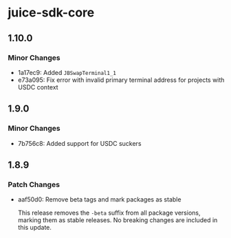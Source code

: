 # juice-sdk-core

## 1.10.0

### Minor Changes

- 1a17ec9: Added `JBSwapTerminal1_1`
- e73a095: Fix error with invalid primary terminal address for projects with USDC context

## 1.9.0

### Minor Changes

- 7b756c8: Added support for USDC suckers

## 1.8.9

### Patch Changes

- aaf50d0: Remove beta tags and mark packages as stable

  This release removes the `-beta` suffix from all package versions, marking them as stable releases. No breaking changes are included in this update.
